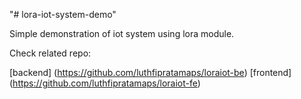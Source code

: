 "# lora-iot-system-demo" 

Simple demonstration of iot system using lora module.

Check related repo:

[backend] (https://github.com/luthfipratamaps/loraiot-be)
[frontend] (https://github.com/luthfipratamaps/loraiot-fe)
